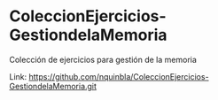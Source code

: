 # ColeccionEjercicios-GestiondelaMemoria
Colección de ejercicios para gestión de la memoria

Link: https://github.com/nquinbla/ColeccionEjercicios-GestiondelaMemoria.git
